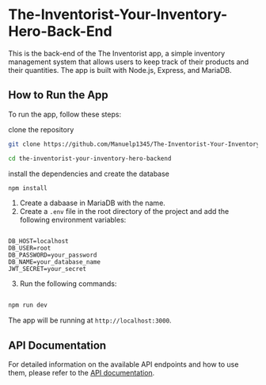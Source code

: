 # The-Inventorist-Your-Inventory-Hero-Back-End

This is the back-end of the The Inventorist app, a simple inventory management system that allows users to keep track of their products and their quantities. The app is built with Node.js, Express, and MariaDB.

## How to Run the App

To run the app, follow these steps:

clone the repository

```bash
git clone https://github.com/Manuelp1345/The-Inventorist-Your-Inventory-Hero-BackEnd.git
```

```bash
cd the-inventorist-your-inventory-hero-backend
```

install the dependencies and create the database

```bash
npm install
```

1. Create a dabaase in MariaDB with the name.
2. Create a `.env` file in the root directory of the project and add the following environment variables:

```

DB_HOST=localhost
DB_USER=root
DB_PASSWORD=your_password
DB_NAME=your_database_name
JWT_SECRET=your_secret

```

3. Run the following commands:

```bash

npm run dev
```

The app will be running at `http://localhost:3000`.

## API Documentation

For detailed information on the available API endpoints and how to use them, please refer to the [API documentation](/E:/Programacion/the-inventorist-your-inventory-hero-backend/API.md).
